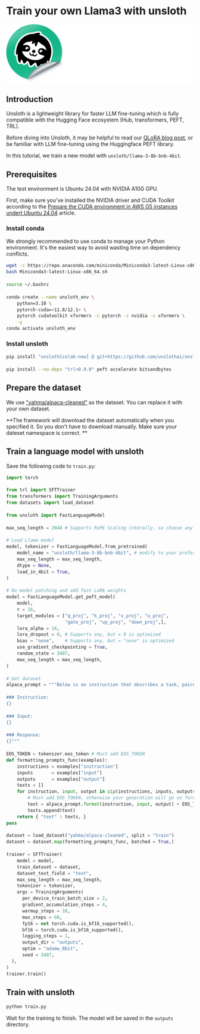 # Train your own Llama3 with unsloth

<center>
<img src="https://raw.githubusercontent.com/unslothai/unsloth/main/images/unsloth%20logo%20white%20text.png" alt="unsloth"/>
</center>

## Introduction

Unsloth is a lightweight library for faster LLM fine-tuning which is fully compatible with the Hugging Face ecosystem (Hub, transformers, PEFT, TRL).

Before diving into Unsloth, it may be helpful to read our [QLoRA blog post](https://huggingface.co/blog/4bit-transformers-bitsandbytes), or be familiar with LLM fine-tuning using the Huggingface PEFT library.

In this tutorial, we train a new model with `unsloth/llama-3-8b-bnb-4bit`.

## Prerequisites

The test environment is Ubuntu 24.04 with NVIDIA A10G GPU.

First, make sure you've installed the NVIDIA driver and CUDA Toolkit according to the [Prepare the CUDA environment in AWS G5 instances undert Ubuntu 24.04](https://github.com/hardenedlinux/ai-infra/blob/master/base/aws-g5-cuda-dev-environment.md) article.

### Install conda

We strongly recommended to use conda to manage your Python environment. It's the easiest way to avoid wasting time on dependency conflicts.

```bash
wget -c https://repo.anaconda.com/miniconda/Miniconda3-latest-Linux-x86_64.sh
bash Miniconda3-latest-Linux-x86_64.sh

source ~/.bashrc

conda create --name unsloth_env \
    python=3.10 \
    pytorch-cuda=<11.8/12.1> \
    pytorch cudatoolkit xformers -c pytorch -c nvidia -c xformers \
    -y
conda activate unsloth_env
```

### Install unsloth

```bash
pip install "unsloth[colab-new] @ git+https://github.com/unslothai/unsloth.git"

pip install --no-deps "trl<0.9.0" peft accelerate bitsandbytes
```

## Prepare the dataset

We use ["yahma/alpaca-cleaned"](https://huggingface.co/datasets/yahma/alpaca-cleaned) as the dataset. You can replace it with your own dataset.

**The framework will download the dataset automatically when you specified it. So you don't have to download manually. Make sure your dateset namespace is correct. **

## Train a language model with unsloth

Save the following code to `train.py`:

```python
import torch

from trl import SFTTrainer
from transformers import TrainingArguments
from datasets import load_dataset

from unsloth import FastLanguageModel

max_seq_length = 2048 # Supports RoPE Scaling interally, so choose any!

# Load Llama model
model, tokenizer = FastLanguageModel.from_pretrained(
    model_name = "unsloth/llama-3-8b-bnb-4bit", # modify to your prefered model
    max_seq_length = max_seq_length,
    dtype = None,
    load_in_4bit = True,
)

# Do model patching and add fast LoRA weights
model = FastLanguageModel.get_peft_model(
    model,
    r = 16,
    target_modules = ["q_proj", "k_proj", "v_proj", "o_proj",
                      "gate_proj", "up_proj", "down_proj",],
    lora_alpha = 16,
    lora_dropout = 0, # Supports any, but = 0 is optimized
    bias = "none",    # Supports any, but = "none" is optimized
    use_gradient_checkpointing = True,
    random_state = 3407,
    max_seq_length = max_seq_length,
)

# Get dataset
alpaca_prompt = """Below is an instruction that describes a task, paired with an input that provides further context. Write a response that appropriately completes the request.

### Instruction:
{}

### Input:
{}

### Response:
{}"""

EOS_TOKEN = tokenizer.eos_token # Must add EOS_TOKEN
def formatting_prompts_func(examples):
    instructions = examples["instruction"]
    inputs       = examples["input"]
    outputs      = examples["output"]
    texts = []
    for instruction, input, output in zip(instructions, inputs, outputs):
        # Must add EOS_TOKEN, otherwise your generation will go on forever!
        text = alpaca_prompt.format(instruction, input, output) + EOS_TOKEN
        texts.append(text)
    return { "text" : texts, }
pass

dataset = load_dataset("yahma/alpaca-cleaned", split = "train")
dataset = dataset.map(formatting_prompts_func, batched = True,)

trainer = SFTTrainer(
    model = model,
    train_dataset = dataset,
    dataset_text_field = "text",
    max_seq_length = max_seq_length,
    tokenizer = tokenizer,
    args = TrainingArguments(
      per_device_train_batch_size = 2,
      gradient_accumulation_steps = 4,
      warmup_steps = 10,
      max_steps = 60,
      fp16 = not torch.cuda.is_bf16_supported(),
      bf16 = torch.cuda.is_bf16_supported(),
      logging_steps = 1,
      output_dir = "outputs",
      optim = "adamw_8bit",
      seed = 3407,
  ),
)
trainer.train()
```

## Train with unsloth

```bash
python train.py
```

Wait for the training to finish. The model will be saved in the `outputs` directory.

